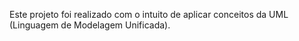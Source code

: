 Este projeto foi realizado com o intuito de aplicar conceitos da UML (Linguagem de Modelagem Unificada).
